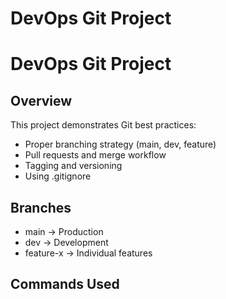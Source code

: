 # DevOps Git Project
# DevOps Git Project

## Overview
This project demonstrates Git best practices:
- Proper branching strategy (main, dev, feature)
- Pull requests and merge workflow
- Tagging and versioning
- Using .gitignore

## Branches
- main → Production
- dev → Development
- feature-x → Individual features

## Commands Used

